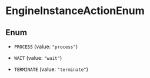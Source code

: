 

# EngineInstanceActionEnum

## Enum


* `PROCESS` (value: `"process"`)

* `WAIT` (value: `"wait"`)

* `TERMINATE` (value: `"terminate"`)




